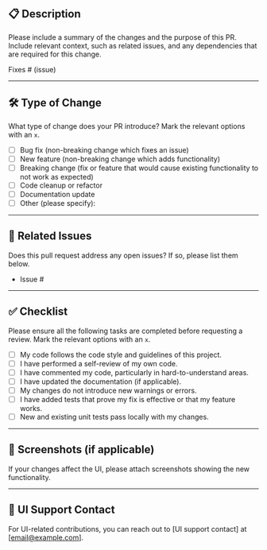 ## 📋 Description

Please include a summary of the changes and the purpose of this PR. Include relevant context, such as related issues, and any dependencies that are required for this change.

Fixes # (issue)

---

## 🛠️ Type of Change

What type of change does your PR introduce? Mark the relevant options with an `x`.

- [ ] Bug fix (non-breaking change which fixes an issue)
- [ ] New feature (non-breaking change which adds functionality)
- [ ] Breaking change (fix or feature that would cause existing functionality to not work as expected)
- [ ] Code cleanup or refactor
- [ ] Documentation update
- [ ] Other (please specify):

---

## 🔗 Related Issues

Does this pull request address any open issues? If so, please list them below.

- Issue #

---

## ✅ Checklist

Please ensure all the following tasks are completed before requesting a review. Mark the relevant options with an `x`.

- [ ] My code follows the code style and guidelines of this project.
- [ ] I have performed a self-review of my own code.
- [ ] I have commented my code, particularly in hard-to-understand areas.
- [ ] I have updated the documentation (if applicable).
- [ ] My changes do not introduce new warnings or errors.
- [ ] I have added tests that prove my fix is effective or that my feature works.
- [ ] New and existing unit tests pass locally with my changes.

---

## 📸 Screenshots (if applicable)

If your changes affect the UI, please attach screenshots showing the new functionality.

---

## 📧 UI Support Contact

For UI-related contributions, you can reach out to [UI support contact] at [email@example.com].
